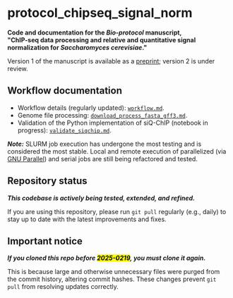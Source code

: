 # protocol_chipseq_signal_norm

**Code and documentation for the *Bio-protocol* manuscript,  
"ChIP-seq data processing and relative and quantitative signal normalization for *Saccharomyces cerevisiae*."**

Version 1 of the manuscript is available as a [preprint](https://www.bio-protocol.org/exchange/preprintdetail?type=3&id=2770); version 2 is under review.

## Workflow documentation
- Workflow details (regularly updated): [`workflow.md`](./workflow.md).
- Genome file processing: [`download_process_fasta_gff3.md`](./download_process_fasta_gff3.md).
- Validation of the Python implementation of siQ-ChIP (notebook in progress): [`validate_siqchip.md`](./validate_siqchip.md).

***Note:*** SLURM job execution has undergone the most testing and is considered the most stable. Local and remote execution of parallelized (via [GNU Parallel](https://www.gnu.org/software/parallel/)) and serial jobs are still being refactored and tested.

## Repository status
***This codebase is actively being tested, extended, and refined.***  

If you are using this repository, please run `git pull` regularly (e.g., daily) to stay up to date with the latest improvements and fixes.

## Important notice
***If you cloned this repo before <mark>2025-0219</mark>, you must clone it again.***  

This is because large and otherwise unnecessary files were purged from the commit history, altering commit hashes. These changes prevent `git pull` from resolving updates correctly.
